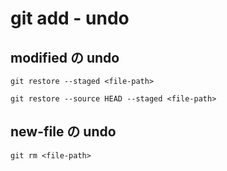 
# git add  -  undo


## modified の undo

```
git restore --staged <file-path>
```

```
git restore --source HEAD --staged <file-path>
```


## new-file の undo

```
git rm <file-path>
```



